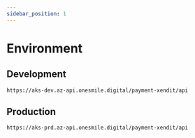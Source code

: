 ```yaml
---
sidebar_position: 1
---
```


# Environment

## Development

```
https://aks-dev.az-api.onesmile.digital/payment-xendit/api
```

## Production

```
https://aks-prd.az-api.onesmile.digital/payment-xendit/api
```